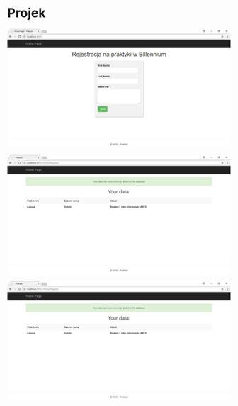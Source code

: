 # Projek

![GitHub Logo](project_photo1.png)

![GitHub Logo](project_photo2.png)

![GitHub Logo](project_photo3.png)